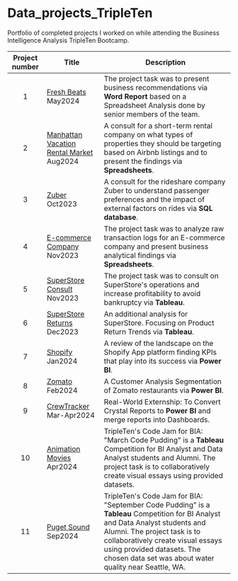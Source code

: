 # Data_projects_TripleTen
Portfolio of completed projects I worked on while attending the Business Intelligence Analysis TripleTen Bootcamp.

| Project number | Title | Description |
| :-----------: | ----------- |----------- |
| 1 | [Fresh Beats](https://github.com/Tiffany-Bergett/Data_projects_TripleTen/tree/main/Fresh%20Beats) May2024 | The project task was to present business recommendations via **Word Report** based on a Spreadsheet Analysis done by senior members of the team.  |
| 2 | [Manhattan Vacation Rental Market](https://github.com/Tiffany-Bergett/Data_projects_TripleTen/tree/main/Manhattan%20Vacation%20Rental%20Market%20Project) Aug2024 | A consult for a short-term rental company on what types of properties they should be targeting based on Airbnb listings and to present the findings via **Spreadsheets**. |
| 3 | [Zuber](https://github.com/Tiffany-Bergett/Data_projects_TripleTen/tree/main/Zuber) Oct2023| A consult for the rideshare company Zuber to understand passenger preferences and the impact of external factors on rides via **SQL database**. |
| 4 | [E-commerce Company](https://github.com/Tiffany-Bergett/Data_projects_TripleTen/tree/main/E-commerce%20Company) Nov2023| The project task was to analyze raw transaction logs for an E-commerce company and present business analytical findings via **Spreadsheets**. |
| 5 | [SuperStore Consult](https://github.com/Tiffany-Bergett/Data_projects_TripleTen/tree/main/SuperStore%20Consult) Nov2023 | The project task was to consult on SuperStore's operations and increase profitability to avoid bankruptcy via **Tableau**. |
| 6 | [SuperStore Returns](https://github.com/Tiffany-Bergett/Data_projects_TripleTen/tree/main/SuperStore%20Returns) Dec2023 | An additional analysis for SuperStore. Focusing on Product Return Trends via **Tableau**. |
| 7 | [Shopify](https://github.com/Tiffany-Bergett/Data_projects_TripleTen/tree/main/Shopify) Jan2024| A review of the landscape on the Shopify App platform finding KPIs that play into its success via **Power BI**. |
| 8 | [Zomato](https://github.com/Tiffany-Bergett/Data_projects_TripleTen/tree/main/Zomato) Feb2024 | A Customer Analysis Segmentation of Zomato restaurants via **Power BI**. |
| 9 | [CrewTracker](https://github.com/Tiffany-Bergett/Data_projects_TripleTen/tree/main/CrewTracker) Mar-Apr2024 | Real-World Externship: To Convert Crystal Reports to **Power BI** and merge reports into Dashboards. |
| 10| [Animation Movies](https://github.com/Tiffany-Bergett/Data_projects_TripleTen/tree/main/Animation%20Movies) Apr2024 | TripleTen's Code Jam for BIA: "March Code Pudding" is a **Tableau** Competition for BI Analyst and Data Analyst students and Alumni. The project task is to collaboratively create visual essays using provided datasets. |
| 11| [Puget Sound](https://github.com/Tiffany-Bergett/Data_projects_TripleTen/tree/main/Puget%20Sound) Sep2024| TripleTen's Code Jam for BIA: "September Code Pudding" is a **Tableau** Competition for BI Analyst and Data Analyst students and Alumni. The project task is to collaboratively create visual essays using provided datasets. The chosen data set was about water quality near Seattle, WA. |
